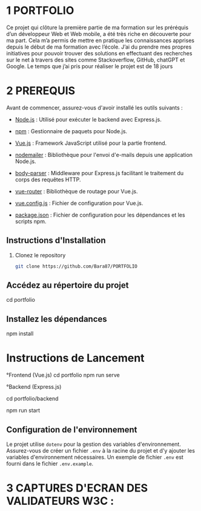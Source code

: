 # 1 PORTFOLIO


Ce projet qui clôture la première partie de ma formation sur les préréquis 
d’un développeur Web et Web mobile, a été très riche en découverte pour ma part. 
Cela m’a permis de mettre en pratique les connaissances apprises depuis le début 
de ma formation avec l’école. J’ai du prendre mes propres initiatives pour pouvoir
trouver des solutions en effectuant des recherches sur le net à travers des sites 
comme Stackoverflow, GitHub, chatGPT et Google. Le temps que j’ai pris pour réaliser
le projet est de 18 jours

# 2 PREREQUIS

Avant de commencer, assurez-vous d'avoir installé les outils suivants :

- [Node.js](https://nodejs.org/) : Utilisé pour exécuter le backend avec Express.js.
  
- [npm](https://www.npmjs.com/) : Gestionnaire de paquets pour Node.js.
  
- [Vue.js](https://vuejs.org/) : Framework JavaScript utilisé pour la partie frontend.
  
- [nodemailer](https://nodemailer.com/) : Bibliothèque pour l'envoi d'e-mails depuis une application Node.js.
  
- [body-parser](https://www.npmjs.com/package/body-parser) : Middleware pour Express.js facilitant le traitement du corps des requêtes HTTP.
  
- [vue-router](https://router.vuejs.org/) : Bibliothèque de routage pour Vue.js.

- [vue.config.js](https://cli.vuejs.org/config/) : Fichier de configuration pour Vue.js.
  
- [package.json](https://docs.npmjs.com/cli/v7/configuring-npm/package-json) : Fichier de configuration pour les dépendances et les scripts npm.

## Instructions d'Installation

1. Clonez le repository
   ```bash
   git clone https://github.com/Bara87/PORTFOLIO

## Accédez au répertoire du projet

cd portfolio

## Installez les dépendances

npm install

# Instructions de Lancement

 °Frontend (Vue.js)
  cd portfolio
  npm run serve

 °Backend (Express.js)

  cd portfolio/backend

  npm run start


## Configuration de l'environnement

Le projet utilise `dotenv` pour la gestion des variables d'environnement. Assurez-vous de créer un fichier `.env` à la racine du projet et d'y ajouter les variables d'environnement nécessaires. Un exemple de fichier `.env` est fourni dans le fichier `.env.example`.

# 3 CAPTURES D'ECRAN DES VALIDATEURS W3C :


